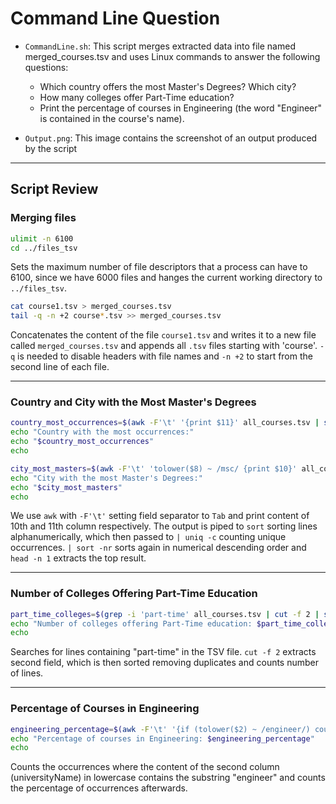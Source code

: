 # Command Line Question

* `CommandLine.sh`: This script merges extracted data into file named merged_courses.tsv and uses Linux commands to answer the following questions:
    - Which country offers the most Master's Degrees? Which city?
    - How many colleges offer Part-Time education?
    - Print the percentage of courses in Engineering (the word "Engineer" is contained in the course's name).

* `Output.png`: This image contains the screenshot of an output produced by the script

---

## Script Review

### Merging files

```bash
ulimit -n 6100
cd ../files_tsv
```
Sets the maximum number of file descriptors that a process can have to 6100, since we have 6000 files and hanges the current working directory to `../files_tsv`.

```bash
cat course1.tsv > merged_courses.tsv
tail -q -n +2 course*.tsv >> merged_courses.tsv
```
Concatenates the content of the file `course1.tsv` and writes it to a new file called `merged_courses.tsv` and appends all `.tsv` files starting with 'course'. `-q` is needed to disable headers with file names and `-n +2` to start from the second line of each file.

---

### Country and City with the Most Master's Degrees

```bash
country_most_occurrences=$(awk -F'\t' '{print $11}' all_courses.tsv | sort | uniq -c | sort -nr | head -n 1)
echo "Country with the most occurrences:"
echo "$country_most_occurrences"
echo
```
```bash
city_most_masters=$(awk -F'\t' 'tolower($8) ~ /msc/ {print $10}' all_courses.tsv | sort | uniq -c | sort -nr | head -n 1)
echo "City with the most Master's Degrees:"
echo "$city_most_masters"
echo
```
We use `awk` with `-F'\t'` setting field separator to `Tab` and print content of 10th and 11th column respectively. The output is piped to `sort` sorting lines alphanumerically, which then passed to `| uniq -c` counting unique occurrences. `| sort -nr` sorts again in numerical descending order and `head -n 1` extracts the top result.

---

### Number of Colleges Offering Part-Time Education

```bash
part_time_colleges=$(grep -i 'part-time' all_courses.tsv | cut -f 2 | sort -u | wc -l)
echo "Number of colleges offering Part-Time education: $part_time_colleges"
echo
```
Searches for lines containing "part-time" in the TSV file. `cut -f 2` extracts second field, which is then sorted removing duplicates and counts number of lines.

---

### Percentage of Courses in Engineering

```bash
engineering_percentage=$(awk -F'\t' '{if (tolower($2) ~ /engineer/) count++} END {print (count/NR)*100 "%"}' all_courses.tsv)
echo "Percentage of courses in Engineering: $engineering_percentage"
echo
```
Counts the occurrences where the content of the second column (universityName) in lowercase contains the substring "engineer" and counts the percentage of occurrences afterwards.
